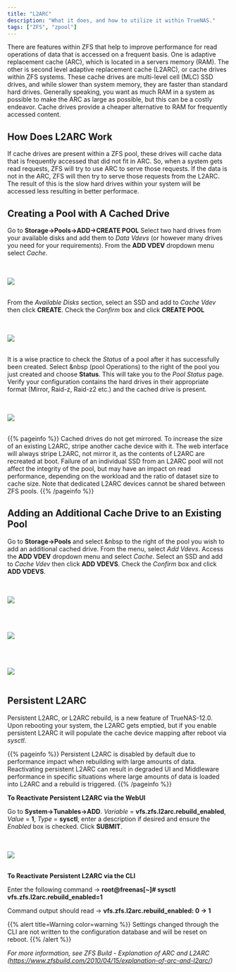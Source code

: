```yaml
---
title: "L2ARC"
description: "What it does, and how to utilize it within TrueNAS."
tags: ["ZFS", "zpool"]
---
```


There are features within ZFS that help to improve performance for read operations of data that is accessed on a frequent basis.  One is adaptive replacement cache (ARC), which is located in a servers memory (RAM). The other is second level adaptive replacement cache (L2ARC), or cache drives within ZFS systems.  These cache drives are multi-level cell (MLC) SSD drives, and while slower than system memory, they are faster than standard hard drives.  Generally speaking, you want as much RAM in a system as possible to make the ARC as large as possible, but this can be a costly endeavor. Cache drives provide a cheaper alternative to RAM for frequently accessed content. 

## How Does L2ARC Work

If cache drives are present within a ZFS pool, these drives will cache data that is frequently accessed that did not fit in ARC. So, when a system gets read requests, ZFS will try to use ARC to serve those requests.  If the data is not in the ARC, ZFS will then try to serve those requests from the L2ARC.  The result of this is the slow hard drives within your system will be accessed less resulting in better performace.

## Creating a Pool with A Cached Drive

Go to **Storage->Pools->ADD->CREATE POOL**  Select two hard drives from your available disks and add them to *Data Vdevs* (or however many drives you need for your requirements).  From the **ADD VDEV** dropdown menu select *Cache*.  

<br><br>
<img src="/images/l2arc1.png">
<br><br>

From the *Available Disks* section, select an SSD and add to *Cache Vdev* then click **CREATE**.  Check the *Confirm* box and click **CREATE POOL**

<br><br>
<img src="/images/l2arc2.png">
<br><br>

It is a wise practice to check the *Status* of a pool after it has successfully been created. Select <i class="fas fa-cog" aria-hidden="true" title="Settings"></i>&nbsp (pool Operations) to the right of the pool you just created and choose **Status**.  This will take you to the *Pool Status* page.  Verify your configuration contains the hard drives in their appropriate format (Mirror, Raid-z, Raid-z2 etc.) and the cached drive is present.

<br><br>
<img src="/images/l2arc3.png">
<br><br>

{{% pageinfo %}}
Cached drives do not get mirrored.  To increase the size of an existing L2ARC, stripe another cache device with it. The web interface will always stripe L2ARC, not mirror it, as the contents of L2ARC are recreated at boot. Failure of an individual SSD from an L2ARC pool will not affect the integrity of the pool, but may have an impact on read performance, depending on the workload and the ratio of dataset size to cache size. Note that dedicated L2ARC devices cannot be shared between ZFS pools.
{{% /pageinfo %}}

## Adding an Additional Cache Drive to an Existing Pool

Go to **Storage->Pools** and select <i class="fas fa-cog" aria-hidden="true" title="Settings"></i>&nbsp to the right of the pool you wish to add an additional cached drive.  From the menu, select *Add Vdevs*.  Access the **ADD VDEV** dropdown menu and select *Cache*.  Select an SSD and add to *Cache Vdev* then click **ADD VDEVS**.  Check the *Confirm* box and click **ADD VDEVS**.

<br><br>
<img src="/images/l2arc4.png">
<br><br>

<br><br>
<img src="/images/l2arc5.png">
<br><br>

<br><br>
<img src="/images/l2arc6.png">
<br><br>

## Persistent L2ARC

Persistent L2ARC, or L2ARC rebuild, is a new feature of TrueNAS-12.0.  Upon rebooting your system, the L2ARC gets emptied, but if you enable persistent L2ARC it will populate 
the cache device mapping after reboot via *sysctl*.

{{% pageinfo %}}
Persistent L2ARC is disabled by default due to performance impact when rebuilding with large amounts of data.  Reactivating persistent L2ARC can result in degraded UI
and Middleware performance in specific situations where large amounts of data is loaded into L2ARC and a rebuild is triggered.
{{% /pageinfo %}}

**To Reactivate Persistent L2ARC via the WebUI**

Go to **System->Tunables->ADD**.  *Variable* = **vfs.zfs.l2arc.rebuild_enabled**, *Value* = **1**, *Type* = **sysctl**, enter a description if desired and ensure the *Enabled* box is checked.  Click **SUBMIT**.

<br><br>
<img src="/images/l2arc7.png">
<br><br>

**To Reactivate Persistent L2ARC via the CLI**

Enter the following command -> **root@freenas[~]# sysctl vfs.zfs.l2arc.rebuild_enabled=1**

Command output should read -> **vfs.zfs.l2arc.rebuild_enabled: 0 -> 1**

{{% alert title=Warning color=warning %}}
Settings changed through the CLI are not written to the configuration database and will be reset on reboot.
{{% /alert %}}


*For more information, see ZFS Build - Explanation of ARC and L2ARC (https://www.zfsbuild.com/2010/04/15/explanation-of-arc-and-l2arc/)*

